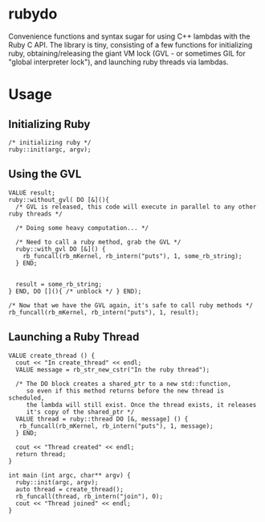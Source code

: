 rubydo
======

Convenience functions and syntax sugar for using C++ lambdas with the Ruby C API. The library is tiny, consisting of 
a few functions for initializing ruby, obtaining/releasing the giant VM lock (GVL - or sometimes GIL for "global interpreter lock"),
and launching ruby threads via lambdas.

Usage
=====

Initializing Ruby
-----------------

```
/* initializing ruby */
ruby::init(argc, argv);
```

Using the GVL
-------------
  
```
VALUE result;
ruby::without_gvl( DO [&](){
  /* GVL is released, this code will execute in parallel to any other ruby threads */
  
  /* Doing some heavy computation... */
  
  /* Need to call a ruby method, grab the GVL */
  ruby::with_gvl DO [&]() {
    rb_funcall(rb_mKernel, rb_intern("puts"), 1, some_rb_string);
  } END;
  
  
  result = some_rb_string;
} END, DO [](){ /* unblock */ } END);

/* Now that we have the GVL again, it's safe to call ruby methods */
rb_funcall(rb_mKernel, rb_intern("puts"), 1, result);
```

Launching a Ruby Thread
-----------------------

```
VALUE create_thread () {
  cout << "In create_thread" << endl;
  VALUE message = rb_str_new_cstr("In the ruby thread");

  /* The DO block creates a shared_ptr to a new std::function,
     so even if this method returns before the new thread is scheduled,
     the lambda will still exist. Once the thread exists, it releases
     it's copy of the shared_ptr */
  VALUE thread = ruby::thread DO [&, message] () {
   rb_funcall(rb_mKernel, rb_intern("puts"), 1, message);
  } END;

  cout << "Thread created" << endl;
  return thread;
}

int main (int argc, char** argv) {
  ruby::init(argc, argv);
  auto thread = create_thread();
  rb_funcall(thread, rb_intern("join"), 0);
  cout << "Thread joined" << endl;
}
```
